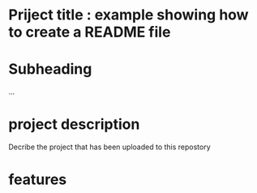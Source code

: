 # Priject title : example showing how to create a README file 

# Subheading 

...
# project description 
Decribe the project that has been uploaded 
to this repostory 

# features 
